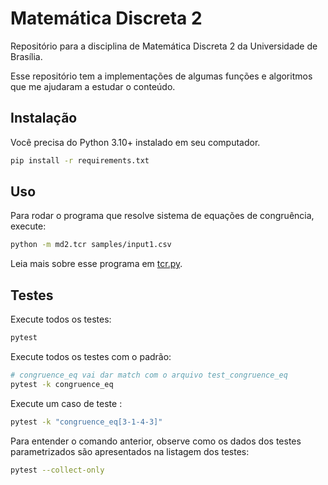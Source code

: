 # Matemática Discreta 2

Repositório para a disciplina de Matemática Discreta 2 da Universidade de Brasília.

Esse repositório tem a implementações de algumas funções e algoritmos que me 
ajudaram a estudar o conteúdo.

## Instalação 

Você precisa do Python 3.10+ instalado em seu computador.

```sh
pip install -r requirements.txt
```

## Uso

Para rodar o programa que resolve sistema de equações de congruência, execute:

```sh
python -m md2.tcr samples/input1.csv
```

Leia mais sobre esse programa em [tcr.py](md2/tcr.py).

## Testes
Execute todos os testes:

```sh
pytest
```

Execute todos os testes com o padrão:

```sh
# congruence_eq vai dar match com o arquivo test_congruence_eq
pytest -k congruence_eq
```

Execute um caso de teste :

```sh
pytest -k "congruence_eq[3-1-4-3]"
```

Para entender o comando anterior, observe como os dados dos testes parametrizados
são apresentados na listagem dos testes:

```sh
pytest --collect-only
```

